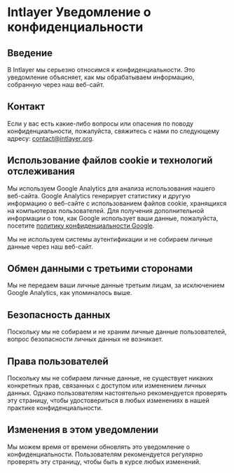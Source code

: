 # Intlayer Уведомление о конфиденциальности

## Введение

В Intlayer мы серьезно относимся к конфиденциальности. Это уведомление объясняет, как мы обрабатываем информацию, собранную через наш веб-сайт.

## Контакт

Если у вас есть какие-либо вопросы или опасения по поводу конфиденциальности, пожалуйста, свяжитесь с нами по следующему адресу: [contact@intlayer.org](mailto:contact@intlayer.org).

## Использование файлов cookie и технологий отслеживания

Мы используем Google Analytics для анализа использования нашего веб-сайта. Google Analytics генерирует статистику и другую информацию о веб-сайте с использованием файлов cookie, хранящихся на компьютерах пользователей. Для получения дополнительной информации о том, как Google использует ваши данные, пожалуйста, посетите [политику конфиденциальности Google](https://policies.google.com/privacy).

Мы не используем системы аутентификации и не собираем личные данные через наш веб-сайт.

## Обмен данными с третьими сторонами

Мы не передаем ваши личные данные третьим лицам, за исключением Google Analytics, как упоминалось выше.

## Безопасность данных

Поскольку мы не собираем и не храним личные данные пользователей, вопрос безопасности личных данных не возникает.

## Права пользователей

Поскольку мы не собираем личные данные, не существует никаких конкретных прав, связанных с доступом или изменением личных данных. Однако пользователям настоятельно рекомендуется проверять эту страницу, чтобы удостовериться в любых изменениях в нашей практике конфиденциальности.

## Изменения в этом уведомлении

Мы можем время от времени обновлять это уведомление о конфиденциальности. Пользователям рекомендуется регулярно проверять эту страницу, чтобы быть в курсе любых изменений.

